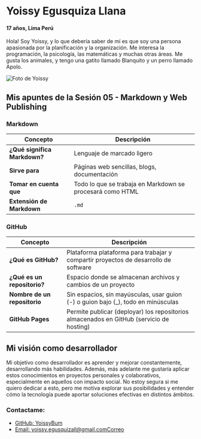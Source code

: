 # Yoissy Egusquiza Llana
#### 17 años, Lima Perú
Hola! Soy Yoissy, y lo que debería saber de mí es que soy una persona apasionada por la planificación y la organización. Me interesa la programación, la psicología, las matemáticas y muchas otras áreas. Me gusta los animales, y tengo una gatito llamado Blanquito y un perro llamado Apolo.

![Foto de Yoissy](https://i.pinimg.com/736x/f7/fe/a7/f7fea7f8b1c84d60e8e9077d6d43012b.jpg)

## Mis apuntes de la Sesión 05 - Markdown y Web Publishing

### Markdown
| Concepto              | Descripción |
|----------------------|-------------|
| **¿Qué significa Markdown?** | Lenguaje de marcado ligero |
| **Sirve para** | Páginas web sencillas, blogs, documentación |
| **Tomar en cuenta que** | Todo lo que se trabaja en Markdown se procesará como HTML |
| **Extensión de Markdown** | `.md` |

### GitHub
| Concepto              | Descripción |
|----------------------|-------------|
| **¿Qué es GitHub?** | Plataforma plataforma para trabajar y compartir proyectos de desarrollo de software |
| **¿Qué es un repositorio?** | Espacio donde se almacenan archivos y cambios de un proyecto |
| **Nombre de un repositorio** | Sin espacios, sin mayúsculas, usar guion (-) o guion bajo (_), todo en minúsculas |
| **GitHub Pages** | Permite publicar (deployar) los repositorios almacenados en GitHub (servicio de hosting) |

## Mi visión como desarrollador

Mi objetivo como desarrollador es aprender y mejorar constantemente, desarrollando más habilidades. Además, más adelante me gustaría aplicar estos conocimientos en proyectos personales y colaborativos, especialmente en aquellos con impacto social. No estoy segura si me quiero dedicar a esto, pero me motiva explorar sus posibilidades y entender cómo la tecnología puede aportar soluciones efectivas en distintos ámbitos.

### Contactame: 
- [GitHub: YoissyBum](https://github.com/Yoissybum)  
- [Email: yoissy.egusquizall@gmail.comCorreo](mailto:yoissy.egusquizall@gmail.com)
